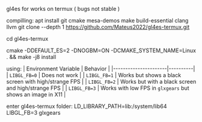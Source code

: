 gl4es for works on termux ( bugs not stable )

compilling: 
apt install git cmake mesa-demos make build-essential clang llvm
git clone --depth 1 https://github.com/Mateus2022/gl4es-termux.git

cd gl4es-termux 

cmake -DDEFAULT_ES=2 -DNOGBM=ON -DCMAKE_SYSTEM_NAME=Linux . && make -j8 install

using:
| Environment Variable | Behavior |
|----------------------|----------|
| `LIBGL_FB=0`         | Does not work |
| `LIBGL_FB=1`         | Works but shows a black screen with high/strange FPS |
| `LIBGL_FB=2`         | Works but with a black screen and high/strange FPS |
| `LIBGL_FB=3`         | Works with low FPS in `glxgears` but shows an image in X11 |

enter gl4es-termux folder:
LD_LIBRARY_PATH=lib:/system/lib64 LIBGL_FB=3 glxgears 
